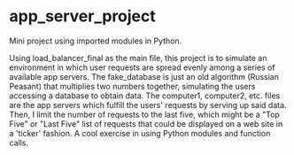 # app_server_project
Mini project using imported modules in Python. 

Using load_balancer_final as the main file, this project is to simulate an environment in which user requests are spread evenly among a series of available app servers. The fake_database is just an old algorithm (Russian Peasant) that multiplies two numbers together, simulating the users accessing a database to obtain data. The computer1, computer2, etc. files are the app servers which fulfill the users' requests by serving up said data. Then, I limit the number of requests to the last five, which might be a "Top Five" or "Last Five" list of requests that could be displayed on a web site in a 'ticker' fashion. A cool exercise in using Python modules and function calls. 
